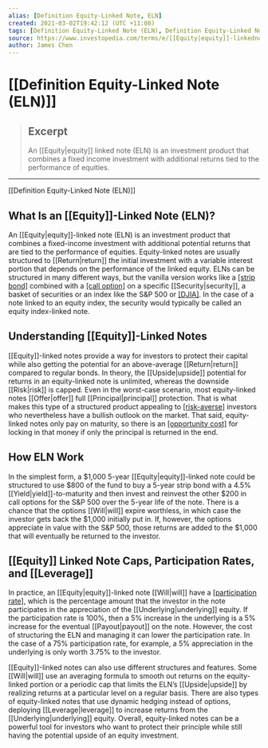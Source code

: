 ```yaml
---
alias: [Definition Equity-Linked Note, ELN]
created: 2021-03-02T19:42:12 (UTC +11:00)
tags: [Definition Equity-Linked Note (ELN), Definition Equity-Linked Note (ELN)]
source: https://www.investopedia.com/terms/e/[[Equity|equity]]-linkednote.asp
author: James Chen
---
```


# [[Definition Equity-Linked Note (ELN)]]

> ## Excerpt
> An [[Equity|equity]] linked note (ELN) is an investment product that combines a fixed income investment with additional returns tied to the performance of equities.

---

[[Definition Equity-Linked Note (ELN)]]
## What Is an [[Equity]]-Linked Note (ELN)?

An [[Equity|equity]]-linked note (ELN) is an investment product that combines a fixed-income investment with additional potential returns that are tied to the performance of equities. Equity-linked notes are usually structured to [[Return|return]] the initial investment with a variable interest portion that depends on the performance of the linked equity. ELNs can be structured in many different ways, but the vanilla version works like a [[strip bond]](https://www.investopedia.com/terms/s/stripbond.asp) combined with a [[call option]](https://www.investopedia.com/terms/c/calloption.asp) on a specific [[Security|security]], a basket of securities or an index like the S&P 500 or [[DJIA]](https://www.investopedia.com/terms/d/djia.asp). In the case of a note linked to an equity index, the security would typically be called an equity index-linked note.

## Understanding [[Equity]]-Linked Notes

[[Equity]]-linked notes provide a way for investors to protect their capital while also getting the potential for an above-average [[Return|return]] compared to regular bonds. In theory, the [[Upside|upside]] potential for returns in an equity-linked note is unlimited, whereas the downside [[Risk|risk]] is capped. Even in the worst-case scenario, most equity-linked notes [[Offer|offer]] full [[Principal|principal]] protection. That is what makes this type of a structured product appealing to [[risk-averse]](https://www.investopedia.com/terms/r/riskaverse.asp) investors who nevertheless have a bullish outlook on the market. That said, equity-linked notes only pay on maturity, so there is an [[opportunity cost]](https://www.investopedia.com/terms/o/opportunitycost.asp) for locking in that money if only the principal is returned in the end.

## How ELN Work

In the simplest form, a $1,000 5-year [[Equity|equity]]-linked note could be structured to use $800 of the fund to buy a 5-year strip bond with a 4.5% [[Yield|yield]]-to-maturity and then invest and reinvest the other $200 in call options for the S&P 500 over the 5-year life of the note. There is a chance that the options [[Will|will]] expire worthless, in which case the investor gets back the $1,000 initially put in. If, however, the options appreciate in value with the S&P 500, those returns are added to the $1,000 that will eventually be returned to the investor.

## [[Equity]] Linked Note Caps, Participation Rates, and [[Leverage]]

In practice, an [[Equity|equity]]-linked note [[Will|will]] have a [[participation rate]](https://www.investopedia.com/terms/p/participationrate.asp), which is the percentage amount that the investor in the note participates in the appreciation of the [[Underlying|underlying]] equity. If the participation rate is 100%, then a 5% increase in the underlying is a 5% increase for the eventual [[Payout|payout]] on the note. However, the cost of structuring the ELN and managing it can lower the participation rate. In the case of a 75% participation rate, for example, a 5% appreciation in the underlying is only worth 3.75% to the investor. 

[[Equity]]-linked notes can also use different structures and features. Some [[Will|will]] use an averaging formula to smooth out returns on the equity-linked portion or a periodic cap that limits the ELN’s [[Upside|upside]] by realizing returns at a particular level on a regular basis. There are also types of equity-linked notes that use dynamic hedging instead of options, deploying [[Leverage|leverage]] to increase returns from the [[Underlying|underlying]] equity. Overall, equity-linked notes can be a powerful tool for investors who want to protect their principle while still having the potential upside of an equity investment.
